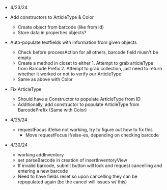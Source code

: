 - 4/23/24
- Add constructors to ArticleType & Color
    - Create object from barcode (like from id)
    - Store data in properties objects?
- Auto-populate textfields with information from given objects
    - Check before processAction for all others, barcode field musn't be empty
    - Create a method in closet to either 1. Attempt to grab articleType from Barcode Prefix 2. Attempt to grab collection, just need to return whether it worked or not to verify our ArticleType 
    - Same as above with Color
- Fix ArticleType
    - Should have a Constructor to populate ArticleType from ID
    - Additionally, add constructor to populate ArticleType from BarcodePrefix (Same with Color)

- 4/25/24
    - requestFocus if/else not working, try to figure out how to fix this
        - Move requestFocus if/else-es, depending on checking barcode

- 4/30/24
    - working addInventory
    - set parseBarcode in creation of insertInventoryView
    - If invalid barcode, submit button will lock and request cancelling and entering a new barcode
    - Need to have fields reset so upon cancelling they can be repopulated again (bc the cancel will issues w/ this)